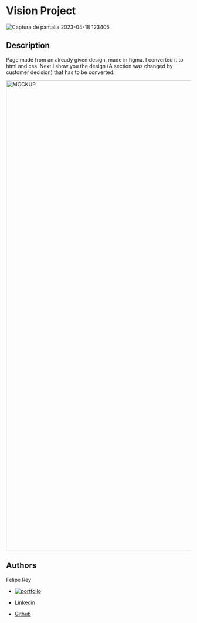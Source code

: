 # Vision Project

![Captura de pantalla 2023-04-18 123405](https://user-images.githubusercontent.com/110480389/232786797-c97eadcf-198a-4bba-89ea-f715165dcf60.png)

## Description
Page made from an already given design, made in figma. I converted it to html and css. Next I show you the design (A section was changed by customer decision) that has to be converted:

<img width="1280" alt="MOCKUP" src="https://user-images.githubusercontent.com/110480389/232912093-2e361e2c-26f4-493e-87e5-da27732bac97.png">




## Authors
    
 Felipe Rey

* [![portfolio](https://img.shields.io/badge/my_portfolio-000?style=for-the-badge&logo=ko-fi&logoColor=white)](https://felipereyr.github.io/Portfolio/)

* [Linkedin](https://www.linkedin.com/in/felipe-r-408406250/)

* [Github](https://github.com/felipereyr)



